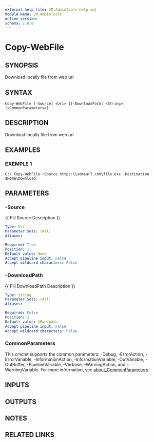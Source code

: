 ```yaml
---
external help file: JM.AdminTools-help.xml
Module Name: JM.AdminTools
online version:
schema: 2.0.0
---
```


# Copy-WebFile

## SYNOPSIS
Download locally file from web url

## SYNTAX

```
Copy-WebFile [-Source] <Uri> [[-DownloadPath] <String>] [<CommonParameters>]
```

## DESCRIPTION
Download locally file from web url

## EXAMPLES

### EXEMPLE 1
```
C:\ Copy-WebFile -Source https:\\someurl.com\file.exe -Destination $Home\Download
```

## PARAMETERS

### -Source
{{ Fill Source Description }}

```yaml
Type: Uri
Parameter Sets: (All)
Aliases:

Required: True
Position: 1
Default value: None
Accept pipeline input: False
Accept wildcard characters: False
```

### -DownloadPath
{{ Fill DownloadPath Description }}

```yaml
Type: String
Parameter Sets: (All)
Aliases:

Required: False
Position: 2
Default value: $Pwd.path
Accept pipeline input: False
Accept wildcard characters: False
```

### CommonParameters
This cmdlet supports the common parameters: -Debug, -ErrorAction, -ErrorVariable, -InformationAction, -InformationVariable, -OutVariable, -OutBuffer, -PipelineVariable, -Verbose, -WarningAction, and -WarningVariable. For more information, see [about_CommonParameters](http://go.microsoft.com/fwlink/?LinkID=113216).

## INPUTS

## OUTPUTS

## NOTES

## RELATED LINKS
